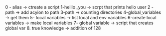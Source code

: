0 - alias -> ctreate a script
1-helllo _you -> scrpt that prints hello user
2 -path -> add acyion to path
3-path -> counting directories
4-global_variables -> get them
5- local variables -> list local and env variables
6-create local variables -> make local variables
7- global variable -> script that creates global var
8. true knowledge -> addition of 128  
